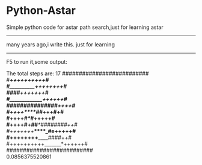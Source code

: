 Python-Astar
============

Simple python code for astar path search,just for learning astar

-----
many years ago,i write this.
just for learning

-----
F5 to run it,some output:
>>> 
The total steps are: 17
##########################	
#______________++++++++++#	
#__*_____________++++++++#	
#___*_______###___+++++++#	
#____*_____________++++++#	
######*####_____#####++++#	
#++++__****__##_____+++#+#	
#++++_#____*_#______+++++#	
#++++#+##___*###__#####++#	
#+++++++_____****_#e+++++#	
#++++++++________*#*###++#	
#++++++++++_______*++++++#	
##########################	
0.0856375520861
>>> 
